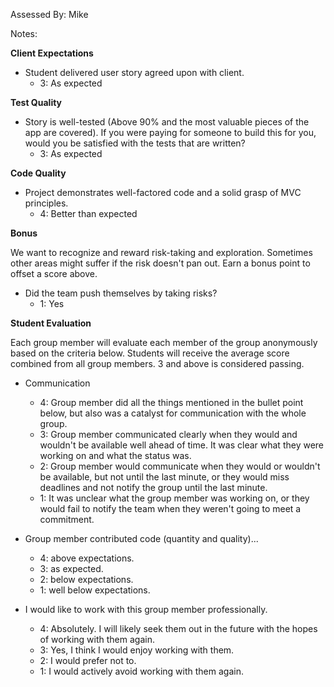 Assessed By: Mike

Notes:


**Client Expectations**

* Student delivered user story agreed upon with client.
  * 3: As expected

**Test Quality**

* Story is well-tested (Above 90% and the most valuable pieces of the app are covered). If you were paying for someone to build this for you, would you be satisfied with the tests that are written?
    * 3: As expected

**Code Quality**

* Project demonstrates well-factored code and a solid grasp of MVC principles.
    * 4: Better than expected

**Bonus**

We want to recognize and reward risk-taking and exploration. Sometimes other areas might suffer if the risk doesn't pan out. Earn a bonus point to offset a score above.

* Did the team push themselves by taking risks?
    * 1: Yes

**Student Evaluation**

Each group member will evaluate each member of the group anonymously based on the criteria below. Students will receive the average score combined from all group members. 3 and above is considered passing.

* Communication
  * 4: Group member did all the things mentioned in the bullet point below, but also was a catalyst for communication with the whole group.
  * 3: Group member communicated clearly when they would and wouldn't be available well ahead of time. It was clear what they were working on and what the status was.
  * 2: Group member would communicate when they would or wouldn't be available, but not until the last minute, or they would miss deadlines and not notify the group until the last minute.
  * 1: It was unclear what the group member was working on, or they would fail to notify the team when they weren't going to meet a commitment.

* Group member contributed code (quantity and quality)...
  * 4: above expectations.
  * 3: as expected.
  * 2: below expectations.
  * 1: well below expectations.

* I would like to work with this group member professionally.
  * 4: Absolutely. I will likely seek them out in the future with the hopes of working with them again.
  * 3: Yes, I think I would enjoy working with them.
  * 2: I would prefer not to.
  * 1: I would actively avoid working with them again.


